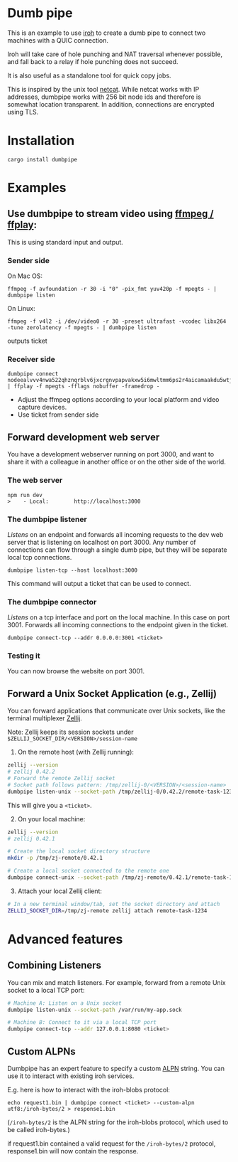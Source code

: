 # Dumb pipe

This is an example to use [iroh](https://crates.io/crates/iroh) to create a dumb pipe to connect two machines with a QUIC connection.

Iroh will take care of hole punching and NAT traversal whenever possible, and fall back to a
relay if hole punching does not succeed.

It is also useful as a standalone tool for quick copy jobs.

This is inspired by the unix tool [netcat](https://en.wikipedia.org/wiki/Netcat). While netcat
works with IP addresses, dumbpipe works with 256 bit node ids and therefore is somewhat location transparent. In addition, connections are encrypted using TLS.

# Installation

```
cargo install dumbpipe
```

# Examples

## Use dumbpipe to stream video using [ffmpeg / ffplay](https://ffmpeg.org/):

This is using standard input and output.

### Sender side

On Mac OS:
```
ffmpeg -f avfoundation -r 30 -i "0" -pix_fmt yuv420p -f mpegts - | dumbpipe listen
```
On Linux:
```
ffmpeg -f v4l2 -i /dev/video0 -r 30 -preset ultrafast -vcodec libx264 -tune zerolatency -f mpegts - | dumbpipe listen
```
outputs ticket

### Receiver side
```
dumbpipe connect nodeealvvv4nwa522qhznqrblv6jxcrgnvpapvakxw5i6mwltmm6ps2r4aicamaakdu5wtjasadei2qdfuqjadakqk3t2ieq | ffplay -f mpegts -fflags nobuffer -framedrop -
```

- Adjust the ffmpeg options according to your local platform and video capture devices.
- Use ticket from sender side

## Forward development web server

You have a development webserver running on port 3000, and want to share it with
a colleague in another office or on the other side of the world.

### The web server
```
npm run dev
>    - Local:        http://localhost:3000
```

### The dumbpipe listener

*Listens* on an endpoint and forwards all incoming requests to the dev web
server that is listening on localhost on port 3000. Any number of connections can
flow through a single dumb pipe, but they will be separate local tcp connections.

```
dumbpipe listen-tcp --host localhost:3000
```
This command will output a ticket that can be used to connect.

### The dumbpipe connector

*Listens* on a tcp interface and port on the local machine. In this case on port 3001.
Forwards all incoming connections to the endpoint given in the ticket.

```
dumbpipe connect-tcp --addr 0.0.0.0:3001 <ticket>
```

### Testing it

You can now browse the website on port 3001.

## Forward a Unix Socket Application (e.g., Zellij)

You can forward applications that communicate over Unix sockets, like the terminal multiplexer [Zellij](https://zellij.dev/).

Note: Zellij keeps its session sockets under `$ZELLIJ_SOCKET_DIR/<VERSION>/session-name`

1. On the remote host (with Zellij running):

```bash
zellij --version
# zellij 0.42.2
# Forward the remote Zellij socket
# Socket path follows pattern: /tmp/zellij-0/<VERSION>/<session-name>
dumbpipe listen-unix --socket-path /tmp/zellij-0/0.42.2/remote-task-1234
```

This will give you a `<ticket>`.

2. On your local machine:

```bash
zellij --version
# zellij 0.42.1

# Create the local socket directory structure
mkdir -p /tmp/zj-remote/0.42.1

# Create a local socket connected to the remote one
dumbpipe connect-unix --socket-path /tmp/zj-remote/0.42.1/remote-task-1234 <ticket>
```

3. Attach your local Zellij client:

```bash
# In a new terminal window/tab, set the socket directory and attach
ZELLIJ_SOCKET_DIR=/tmp/zj-remote zellij attach remote-task-1234
```

# Advanced features

## Combining Listeners

You can mix and match listeners. For example, forward from a remote Unix socket to a local TCP port:

```bash
# Machine A: Listen on a Unix socket
dumbpipe listen-unix --socket-path /var/run/my-app.sock

# Machine B: Connect to it via a local TCP port
dumbpipe connect-tcp --addr 127.0.0.1:8080 <ticket>
```

## Custom ALPNs

Dumbpipe has an expert feature to specify a custom [ALPN](https://en.wikipedia.org/wiki/Application-Layer_Protocol_Negotiation) string. You can use it to interact with
existing iroh services.

E.g. here is how to interact with the iroh-blobs
protocol:

```
echo request1.bin | dumbpipe connect <ticket> --custom-alpn utf8:/iroh-bytes/2 > response1.bin
```

(`/iroh-bytes/2` is the ALPN string for the iroh-blobs protocol, which used to be called iroh-bytes.)

if request1.bin contained a valid request for the `/iroh-bytes/2` protocol, response1.bin will
now contain the response.
